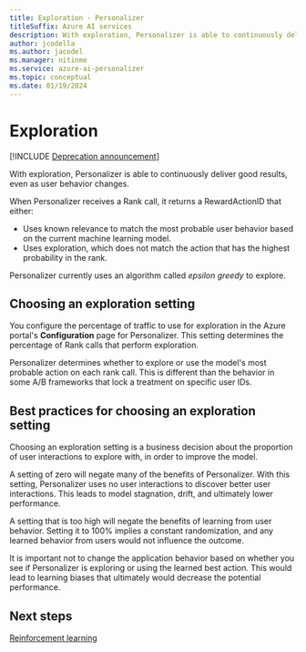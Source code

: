 ```yaml
---
title: Exploration - Personalizer
titleSuffix: Azure AI services
description: With exploration, Personalizer is able to continuously deliver good results, even as user behavior changes. Choosing an exploration setting is a business decision about the proportion of user interactions to explore with, in order to improve the model.
author: jcodella
ms.author: jacodel
ms.manager: nitinme
ms.service: azure-ai-personalizer
ms.topic: conceptual
ms.date: 01/19/2024
---
```


# Exploration

[!INCLUDE [Deprecation announcement](includes/deprecation.md)]

With exploration, Personalizer is able to continuously deliver good results, even as user behavior changes.

When Personalizer receives a Rank call, it returns a RewardActionID that either:
* Uses known relevance to match the most probable user behavior based on the current machine learning model.
* Uses exploration, which does not match the action that has the highest probability in the rank.

Personalizer currently uses an algorithm called *epsilon greedy* to explore. 

## Choosing an exploration setting

You configure the percentage of traffic to use for exploration in the Azure portal's **Configuration** page for Personalizer. This setting determines the percentage of Rank calls that perform exploration. 

Personalizer determines whether to explore or use the model's most probable action on each rank call. This is different than the behavior in some A/B frameworks that lock a treatment on specific user IDs.

## Best practices for choosing an exploration setting

Choosing an exploration setting is a business decision about the proportion of user interactions to explore with, in order to improve the model. 

A setting of zero will negate many of the benefits of Personalizer. With this setting, Personalizer uses no user interactions to discover better user interactions. This leads to model stagnation, drift, and ultimately lower performance.

A setting that is too high will negate the benefits of learning from user behavior. Setting it to 100% implies a constant randomization, and any learned behavior from users would not influence the outcome.

It is important not to change the application behavior based on whether you see if Personalizer is exploring or using the learned best action. This would lead to learning biases that ultimately would decrease the potential performance.

## Next steps

[Reinforcement learning](concepts-reinforcement-learning.md) 

